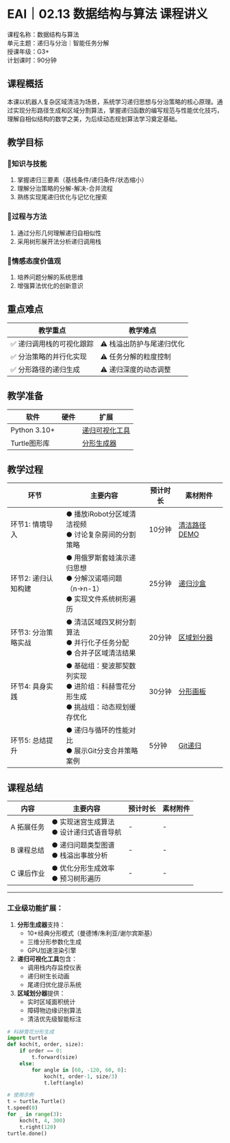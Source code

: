 # EAI｜02.13 数据结构与算法 课程讲义  
课程名称：数据结构与算法  
单元主题：递归与分治｜智能任务分解  
授课年级：G3+  
计划课时：90分钟  

## 课程概括  
本课以机器人复杂区域清洁为场景，系统学习递归思想与分治策略的核心原理。通过实现分形路径生成和区域分割算法，掌握递归函数的编写规范与性能优化技巧，理解自相似结构的数学之美，为后续动态规划算法学习奠定基础。  

## 教学目标  
### 🎯知识与技能  
1. 掌握递归三要素（基线条件/递归条件/状态缩小）  
2. 理解分治策略的分解-解决-合并流程  
3. 熟练实现尾递归优化与记忆化搜索  

### 🎯过程与方法  
1. 通过分形几何理解递归自相似性  
2. 采用树形展开法分析递归调用栈  

### 🎯情感态度价值观  
1. 培养问题分解的系统思维  
2. 增强算法优化的创新意识  

## 重点难点  
| 教学重点 | 教学难点 |  
|----------|----------|  
| ✅ 递归调用栈的可视化跟踪 | ⚠️ 栈溢出防护与尾递归优化 |  
| ✅ 分治策略的并行化实现 | ⚠️ 任务分解的粒度控制 |  
| ✅ 分形路径的递归生成 | ⚠️ 递归深度的动态调整 |  

## 教学准备  
| 软件 | 硬件 | 扩展 |  
|------|------|------|  
| Python 3.10+ | 　 | [递归可视化工具](https://bit.ly/13recur_vis) |  
| Turtle图形库 | 　 | [分形生成器](https://bit.ly/13fractal_gen) |  

## 教学过程  
| 环节 | 主要内容 | 预计时长 | 素材附件 |  
|------|----------|----------|----------|  
| 环节1: 情境导入 | ● 播放iRobot分区域清洁视频<br>● 讨论复杂房间的分割策略 | 10分钟 | [清洁路径DEMO](https://bit.ly/13roomba_split) |  
| 环节2: 递归认知构建 | ● 用俄罗斯套娃演示递归思想<br>● 分解汉诺塔问题（n→n-1）<br>● 实现文件系统树形遍历 | 25分钟 | [递归沙盒](https://bit.ly/13recur_sandbox) |  
| 环节3: 分治策略实战 | ● 清洁区域四叉树分割算法<br>● 并行化子任务分配<br>● 合并子区域清洁结果 | 20分钟 | [区域划分器](https://bit.ly/13area_split) |  
| 环节4: 具身实践 | ● 基础组：斐波那契数列实现<br>● 进阶组：科赫雪花分形生成<br>● 挑战组：动态规划缓存优化 | 30分钟 | [分形画板](https://bit.ly/13fractal_draw) |  
| 环节5: 总结提升 | ● 递归与循环的性能对比<br>● 展示Git分支合并策略案例 | 5分钟 | [Git递归](https://bit.ly/13git_merge) |  

## 课程总结  
| 内容 | 主要内容 | 预计时长 | 素材附件 |  
|------|----------|----------|----------|  
| A 拓展任务 | ● 实现迷宫生成算法<br>● 设计递归式语音导航 | - | - |  
| B 课程总结 | ● 递归问题类型图谱<br>● 栈溢出事故分析 | - | - |  
| C 课后作业 | ● 优化分形生成效率<br>● 预习树形遍历 | - | - |  

---

### 工业级功能扩展：  
1. ​**分形生成器**支持：  
   - 10+经典分形模式（曼德博/朱利亚/谢尔宾斯基）  
   - 三维分形参数化生成  
   - GPU加速渲染引擎  
2. ​**递归可视化工具**包含：  
   - 调用栈内存监控仪表  
   - 递归树生长动画  
   - 尾递归优化提示系统  
3. ​**区域划分器**提供：  
   - 实时区域面积统计  
   - 障碍物边缘识别算法  
   - 清洁优先级智能标注  

```python
# 科赫雪花分形生成
import turtle
def koch(t, order, size):
    if order == 0:
        t.forward(size)
    else:
        for angle in [60, -120, 60, 0]:
            koch(t, order-1, size/3)
            t.left(angle)

# 使用示例
t = turtle.Turtle()
t.speed(0)
for _ in range(3):
    koch(t, 4, 300)
    t.right(120)
turtle.done()